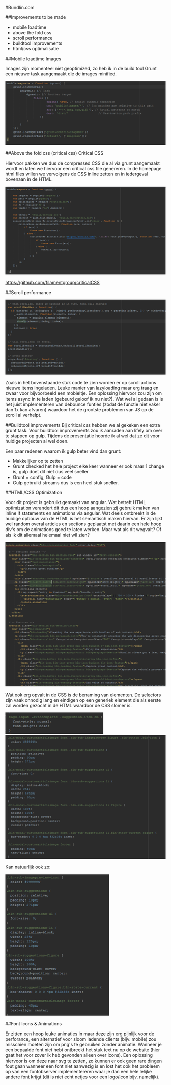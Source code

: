 #Bundlin.com

##Improvements to be made

* mobile loadtime
* above the fold css
* scroll performance
* buildtool improvements
* html/css optimalisatie

##Mobile loadtime
Images

Images zijn momenteel niet geoptimized, zo heb ik in de build tool Grunt een nieuwe task aangemaakt die de images minified.

![alt tag](images.png)


##Above the fold css (critical css)
Critical CSS

Hiervoor pakken we dus de compressed CSS die al via grunt aangemaakt wordt en laten we hiervoor een critical css file genereren. In de homepage html files willen we vervolgens de CSS inline zetten en in iedergeval bovenaan in de HTML.

![alt tag](criticalcss.png)

https://github.com/filamentgroup/criticalCSS

##Scroll performance

![alt tag](scroll1.png)

Zoals in het bovenstaande stuk code te zien worden er op scroll actions nieuwe items ingeladen. Leuke manier van lazyloading maar erg traag en zwaar voor bijvoorbeeld een mobieltje. Een oplossing hiervoor zou zijn om items async in te laden (gebeurd geloof ik nu niet?). Wat wel al gedaan is is het juist implementeren van debounce funties (zodat de functie niet vaker dan 1x kan afvuren) waardoor het de grootste problemen van JS op de scroll al verhelpt.

##Buildtool improvements
Bij critical css hebben we al gekeken een extra grunt task. Voor buildtool improvements zou ik aanraden aan lifely om over te stappen op gulp. Tijdens de presentatie hoorde ik al wel dat ze dit voor huidige projecten al wel doen. 

Een paar redenen waarom ik gulp beter vind dan grunt:

* Makkelijker op te zetten
* Grunt checked het hele project elke keer wanneer er ook maar 1 change is, gulp doet dit niet dus veel sneller
* Grunt = config, Gulp = code
* Gulp gebruikt streams dus is een heel stuk sneller.

##HTML/CSS Optimization

Voor dit project is gebruikt gemaakt van angular. Wat betreft HTML optimization verandert dit dus een hoop aangezien zij gebruik maken van inline if statements en animations via angular. Wat deels ontbreekt in de huidige opbouw van de HTML is het semantisch maken hiervan. Er zijn lijkt wel random overal articles en sections geplaatst met daarin een hele hoop div's om de animations goed te laten werken. Maar wat als dit wegvalt? Of als ik dit allemaal helemaal niet wil zien? 

![alt tag](angular.png)

Wat ook erg opvalt in de CSS is de benaming van elementen. De selectors zijn vaak onnodig lang en eindigen op een generiek element die als eerste zal worden gezocht in de HTML waardoor de CSS slomer is.

![alt tag](css1.png)
![alt tag](css2.png)

Kan natuurlijk ook zo:

![alt tag](css3.png)

##Font Icons & Animations

Er zitten een hoop leuke animaties in maar deze zijn erg pijnlijk voor de perforance, een alternatief voor sloom ladende clients (bijv. mobile) zou misschien moeten zijn om png's te gebruiken zonder animatie.
Wanneer je een bepaalde font niet hebt ontbreekt het stuk text nu op de website (hier gaat het voor zover ik heb gevonden alleen over icons). Een oplossing hiervoor is om deze naar svg te zetten, zo kunnen er ook geen rare dingen fout gaan wanneer een font niet aanwezig is en lost het ook het probleem op van een fontobserver implementereren waar je dan een hele lelijke andere font krijgt (dit is niet echt netjes voor een logo/icon bijv. namelijk).
